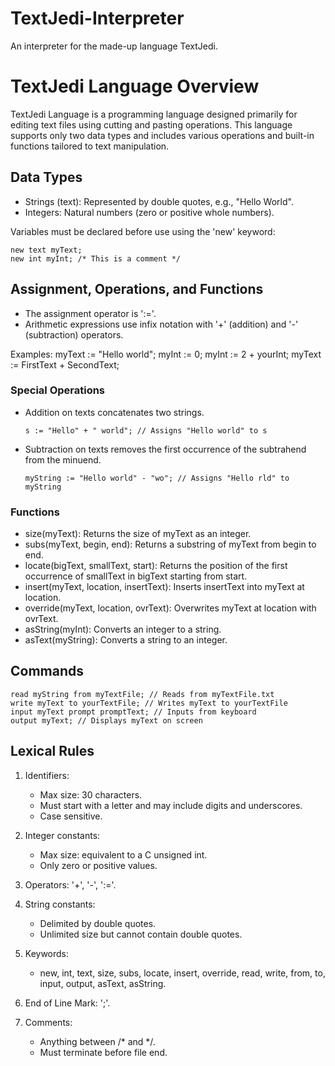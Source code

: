 # TextJedi-Interpreter
An interpreter for the made-up language TextJedi.

# TextJedi Language Overview

TextJedi Language is a programming language designed primarily for editing text files using cutting and pasting operations. This language supports only two data types and includes various operations and built-in functions tailored to text manipulation.

## Data Types

- Strings (text): Represented by double quotes, e.g., "Hello World".
- Integers: Natural numbers (zero or positive whole numbers).

Variables must be declared before use using the 'new' keyword:

    new text myText;
    new int myInt; /* This is a comment */

## Assignment, Operations, and Functions

- The assignment operator is ':='.
- Arithmetic expressions use infix notation with '+' (addition) and '-' (subtraction) operators.
  
Examples:
    myText := "Hello world";
    myInt := 0;
    myInt := 2 + yourInt;
    myText := FirstText + SecondText;

### Special Operations

- Addition on texts concatenates two strings.
  
      s := "Hello" + " world"; // Assigns "Hello world" to s

- Subtraction on texts removes the first occurrence of the subtrahend from the minuend.
  
      myString := "Hello world" - "wo"; // Assigns "Hello rld" to myString

### Functions

- size(myText): Returns the size of myText as an integer.
- subs(myText, begin, end): Returns a substring of myText from begin to end.
- locate(bigText, smallText, start): Returns the position of the first occurrence of smallText in bigText starting from start.
- insert(myText, location, insertText): Inserts insertText into myText at location.
- override(myText, location, ovrText): Overwrites myText at location with ovrText.
- asString(myInt): Converts an integer to a string.
- asText(myString): Converts a string to an integer.

## Commands

    read myString from myTextFile; // Reads from myTextFile.txt
    write myText to yourTextFile; // Writes myText to yourTextFile
    input myText prompt promptText; // Inputs from keyboard
    output myText; // Displays myText on screen

## Lexical Rules

1. Identifiers:
   - Max size: 30 characters.
   - Must start with a letter and may include digits and underscores.
   - Case sensitive.

2. Integer constants:
   - Max size: equivalent to a C unsigned int.
   - Only zero or positive values.

3. Operators: '+', '-', ':='.

4. String constants:
   - Delimited by double quotes.
   - Unlimited size but cannot contain double quotes.

5. Keywords:
   - new, int, text, size, subs, locate, insert, override, read, write, from, to, input, output, asText, asString.

6. End of Line Mark: ';'.

7. Comments:
   - Anything between /* and */.
   - Must terminate before file end.
